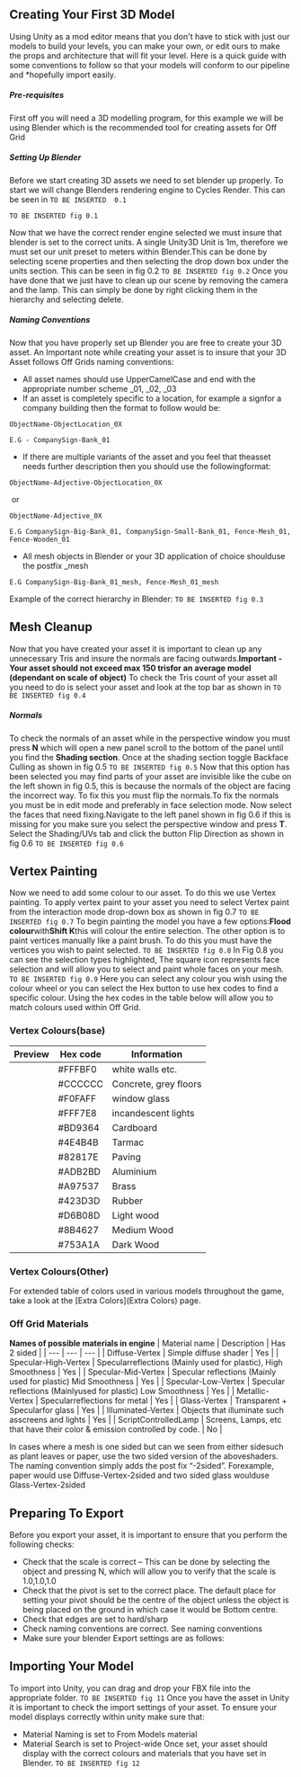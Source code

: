 ## Creating Your First 3D Model
Using Unity as a mod editor means that you don't have to stick with just our models to build your levels, you can make your own, or edit ours to make the props and architecture that will fit your level.
Here is a quick guide with some conventions to follow so that your models will conform to our pipeline and *hopefully import easily.
##### Pre-requisites
First off you  will need a 3D modelling program, for this example we will be using Blender which is the recommended tool for creating assets for Off Grid
##### Setting Up Blender
Before we start creating 3D assets we need to set blender up properly. To start we will change Blenders rendering engine to  Cycles Render. This can be seen in `TO BE INSERTED  0.1`

`TO BE INSERTED fig 0.1`

Now that we have the correct render engine selected we must insure that blender is set to the correct units. A single Unity3D Unit is 1m, therefore we must set our unit preset to meters within Blender.This can be done by selecting scene properties and then selecting the drop down box under the units section. This can be seen in fig 0.2
`TO BE INSERTED fig 0.2`
Once you  have done that we just have to clean up our scene by removing the camera and the lamp. This can simply be done by right clicking them in the hierarchy and selecting delete.
##### Naming Conventions
Now that you have properly set up Blender you are free to create your 3D asset. An Important note while creating your asset is to insure that your 3D Asset follows Off Grids naming conventions:
* All​ ​asset​ ​names​ ​should​ ​use​ ​UpperCamelCase​ ​and​ ​end​ ​with​ ​the​ ​appropriate​ ​number​ ​scheme _01,​ ​_02,​ ​_03
* If​ ​an​ ​asset​ ​is​ ​completely​ ​specific​ ​to​ ​a​ ​location,​ ​for​ ​example​ ​a​ ​sign​ ​for​ ​a​ ​company​ ​building then​ ​the​ ​format​ ​to​ ​follow​ ​would​ ​be:
```
ObjectName-ObjectLocation_0X 

```
```
E.G​ ​-​ ​CompanySign-Bank_01

```
* If​ ​there​ ​are​ ​multiple​ ​variants​ ​of​ ​the​ ​asset​ ​and​ ​you​ ​feel​ ​that​ ​the​ ​asset​ ​needs​ ​further description​ ​then​ ​you​ ​should​ ​use​ ​the​ ​following​ ​format:
```
ObjectName-Adjective-ObjectLocation_0X

```
​​ or
```
​ObjectName-Adjective_0X 

```
```
E.G​ ​CompanySign-Big-Bank_01,​ ​CompanySign-Small-Bank_01,​ ​Fence-Mesh_01, Fence-Wooden_01 

```
* All​ ​mesh​ ​objects​ ​in​ ​Blender​ ​or​ ​your​ ​3D​ ​application​ ​of​ ​choice​ ​should​ ​use​ ​the​ ​postfix​ ​​_mesh
```
E.G​ ​CompanySign-Big-Bank_01_mesh,​ ​Fence-Mesh_01_mesh

```
Example of the correct hierarchy in Blender:
`TO BE INSERTED fig 0.3`
## Mesh Cleanup
Now that you have created your asset it is important to clean up any unnecessary Tris and insure the normals are facing outwards.**Important - Your asset ​should​ ​not​ ​exceed​ ​max​ ​150​ ​tris​ ​for an​ ​average​ ​model​ ​(dependant​ ​on​ ​scale​ ​of object)**
To check the Tris count of your asset all you need to do is select your asset and look at the top bar as shown in `TO BE INSERTED fig 0.4`
##### Normals
To check the normals of an asset while in the perspective window you must press **N** which will open a new panel scroll to the bottom of the panel until you find the **Shading section**. Once at the shading section toggle Backface Culling as shown in fig 0.5
`TO BE INSERTED fig 0.5`
Now that this option has been selected you may find parts of your asset are invisible like the cube on the left shown in fig 0.5, this is because the normals of the object are facing the incorrect way. To fix this you must flip the normals.To fix the normals you must be in edit mode and preferably in face selection mode. Now select the faces that need fixing.Navigate to the left panel shown in fig 0.6 if this is missing for you make sure you select the perspective window and press **T**. Select the Shading/UVs tab and click the button Flip Direction as shown in fig 0.6
`TO BE INSERTED fig 0.6`
## Vertex Painting
Now we need to add some colour to our asset. To do this we use Vertex painting. To apply vertex paint to your asset you need to select Vertex paint from the interaction mode drop-down box as shown in fig 0.7
`TO BE INSERTED fig 0.7`
To begin painting the model you have a few options:**Flood colour**with**Shift K**this will colour the entire selection. The other option is to paint vertices manually like a paint brush. To do this you must have the vertices you wish to paint selected.
`TO BE INSERTED fig 0.8`
In Fig 0.8 you can see the selection types highlighted, The square icon represents face selection and will allow you to select and paint whole faces on your mesh.
`TO BE INSERTED fig 0.9`
Here you can select any colour you wish using the colour wheel or you can select the Hex button to use hex codes to find a specific colour. Using the hex codes in the table below will allow you to match colours used within Off Grid.
### Vertex Colours(base)
| Preview | Hex code | Information |
| --- | --- | --- |
|  | #FFFBF0 | white walls​ ​etc. |
|  | #CCCCCC | Concrete,​ ​grey​ ​floors |
|  | #F0FAFF | window​ ​glass |
|  | #FFF7E8 | incandescent​ ​lights |
|  | #BD9364 | Cardboard |
|  | #4E4B4B | Tarmac |
|  | #82817E | Paving |
|  | #ADB2BD | Aluminium |
|  | #A97537 | Brass​ |
|  | #423D3D | Rubber​ |
|  | #D6B08D | Light ​wood |
|  | #8B4627 | Medium Wood |
|  | #753A1A | Dark Wood |
### Vertex Colours(Other)
For extended table of colors used in various models throughout the game, take a look at the [Extra Colors](Extra Colors) page.
### Off Grid Materials
**Names of possible materials in engine**
| Material name | Description | Has 2 sided |
| --- | --- | --- |
| Diffuse-Vertex | Simple​ ​diffuse​ ​shader | Yes |
| Specular-High-Vertex | Specular​ ​reflections​ ​(Mainly​ ​used​ ​for​ ​plastic), High Smoothness | Yes |
| Specular-Mid-Vertex | Specular​ ​reflections​ ​(Mainly​ ​used​ ​for​ ​plastic) Mid Smoothness | Yes |
| Specular-Low-Vertex | Specular​ ​reflections​ ​(Mainly​ ​used​ ​for​ ​plastic) Low Smoothness | Yes |
| Metallic-Vertex | Specular​ ​reflections​ ​for​ ​metal | Yes |
| Glass-Vertex | Transparent​ ​+​ ​Specular​ ​for​ ​glass | Yes |
| Illuminated-Vertex | Objects​ ​that​ ​illuminate​ ​such​ ​as​ ​screens​ ​and​ ​lights | Yes |
| ScriptControlledLamp | Screens,​ ​Lamps,​ ​etc​ ​that​ ​have​ ​their​ ​color​ ​& emission​ ​controlled​ ​by​ ​code. | No |

In​ ​cases​ ​where​ ​a​ ​mesh​ ​is​ ​one​ ​sided​ ​but​ ​can​ ​we​ ​seen​ ​from​ ​either​ ​side​ ​such​ ​as​ ​plant​ ​leaves or​ ​paper,​ ​use​ ​the​ ​two​ ​sided​ ​version​ ​of​ ​the​ ​above​ ​shaders.​ ​The​ ​naming​ ​convention​ ​simply adds​ ​the​ ​post​ ​fix​ ​“-2sided”.
For​ ​example,​ ​paper​ ​would​ ​use​ ​​Diffuse-Vertex-2sided and​ ​two​ ​sided​ ​glass​ ​would​ ​use Glass-Vertex-2sided
## Preparing To Export
Before you export your asset, it is important to ensure that you perform the following checks:
* Check that the scale is correct – This can be done by selecting the object and pressing N, which will allow you to verify that the scale is 1.0,1.0,1.0
* Check that the pivot is set to the correct place. The default place for setting your pivot should be the centre of the object unless the object is being placed on the ground in which case it would be Bottom centre.
* Check that edges are set to hard/sharp
* Check naming conventions are correct. See naming conventions
* Make sure your blender Export settings are as follows:
## Importing Your Model
To import into Unity, you can drag and drop your FBX file into the appropriate folder.
`TO BE INSERTED fig 11`
Once you have the asset in Unity it is important to check the import settings of your asset. To ensure your model displays correctly within unity make sure that:
* Material Naming is set to From Models material
* Material Search is set to Project-wide
Once set, your asset should display with the correct colours and materials that you have set in Blender.
`TO BE INSERTED fig 12`